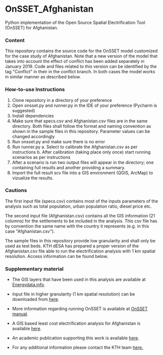 # OnSSET_Afghanistan

Python implementation of the Open Source Spatial Electrification Tool (OnSSET) for Afghanistan.

### Content

This repository contains the source code for the OnSSET model customized for the case study of Afghanistan. Note that a new version of the model that takes into account the effect of conflict has been added separately in January 2019. Code and files related to this version can be identified by the tag "Conflict" in their in the conflict branch. In both cases the model works in similar manner as described below.

### How-to-use Instructions 

1. Clone repository in a directory of your preference
2. Open onsset.py and runner.py in the IDE of your preference (Pycharm is suggested)
3. Install dependencies
4. Make sure that specs.csv and Afghanistan.csv files are in the same directory. Both files shall follow the format and naming convention as shown in the sample files in this repository. Parameter values can be changed accordingly
4. Run onsset.py and make sure there is no error
5. Run runner.py
  a. Select to calibrate the Afghanistan.csv as per instructions
  b. After calibration (taking place only once) start running scenarios as per instructions
5. After a scenario is run two output files will appear in the directory; one containing full results and another providing a summary.
6. Import the full result scv file into a GIS environment (QGIS, ArcMap) to vizualize the results.

### Cautions

The first input file (specs.csv) contains most of the inputs parameters of the analysis such as total population, urban population ratio, diesel price etc.

The second input file (Afghanistan.csv) contains all the GIS information (21 columns) for the settlements to be included in the analysis. This csv file has by convention the same name with the country it represents (e.g. in this case "Afghanistan.csv").

The sample files in this repository provide low granularity and shall only be used as test beds. KTH dESA has prepared a proper version of the Afghanistan.csv file able to run the electrification analysis with 1 km spatial resolution. Access information can be found below.

### Supplementary material

- The GIS layers that have been used in this analysis are available at [Energydata.info](https://energydata.info/).
- Input file in higher granularity (1 km spatial resolution) can be downloaded from [here](https://drive.google.com/drive/folders/1ejRtY2CHmlXWYkV4NBjsgkC8BXJxFiSz?usp=sharing).
- More information regarding running OnSSET is available at [OnSSET manual](http://www.onsset.org/get-started.html).
- A GIS based least cost electrification analysis for Afghanistan is available [here](https://energypedia.info/wiki/File:A_GIS_approach_to_electrification_planning_in_Afghanistan.pdf).
- An academic publication supporting this work is available [here](https://www.mdpi.com/2071-1050/12/3/777).

- For any additional information please contact the KTH team [here.](http://www.onsset.org/contact--forum.html)
